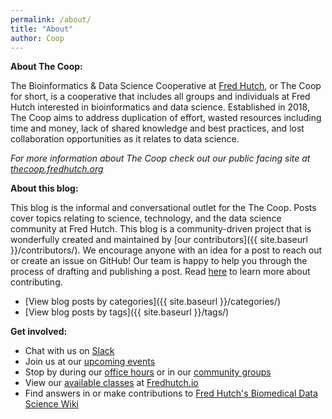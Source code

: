```yaml
---
permalink: /about/
title: "About"
author: Coop
---
```

**About The Coop:**

The Bioinformatics & Data Science Cooperative at [Fred Hutch](https://www.fredhutch.org/en.html), or The Coop for short, is a cooperative that includes all groups and individuals at Fred Hutch interested in bioinformatics and data science. Established in 2018, The Coop aims to address duplication of effort, wasted resources including time and money, lack of shared knowledge and best practices, and lost collaboration opportunities as it relates to data science. 

*For more information about The Coop check out our public facing site at [thecoop.fredhutch.org](https://research.fhcrc.org/coop/en.html)*
 
**About this blog:**

This blog is the informal and conversational outlet for the The Coop. Posts cover topics relating to science, technology, and the data science community at Fred Hutch. This blog is a community-driven project that is wonderfully created and maintained by [our contributors]({{ site.baseurl }}/contributors/). We encourage anyone with an idea for a post to reach out or create an issue on GitHub! Our team is happy to help you through the process of drafting and publishing a post. Read [here](https://github.com/FredHutch/coop/blob/gh-pages/CONTRIBUTING.md) to learn more about contributing.  

- [View blog posts by categories]({{ site.baseurl }}/categories/)
- [View blog posts by tags]({{ site.baseurl }}/tags/)

**Get involved:**
- Chat with us on [Slack](https://fhbig.slack.com/)
- Join us at our [upcoming events](https://research.fhcrc.org/coop/en/community.html)
- Stop by during our [office hours](https://sciwiki.fredhutch.org/scicomputing/reference_training/#office-hours) or in our [community groups](https://sciwiki.fredhutch.org/scicomputing/reference_training/#community-groups)
- View our [available classes](http://www.fredhutch.io/resources/) at [Fredhutch.io](http://www.fredhutch.io/)
- Find answers in or make contributions to [Fred Hutch's Biomedical Data Science Wiki](https://sciwiki.fredhutch.org/)
